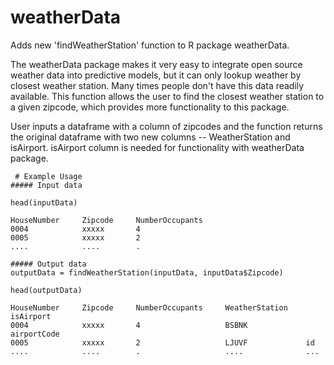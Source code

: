 # weatherData
Adds new 'findWeatherStation' function to R package weatherData. 

The weatherData package makes it very easy to integrate open source weather data into
predictive models, but it can only lookup weather by closest weather station. Many
times people don't have this data readily available. This function allows the user
to find the closest weather station to a given zipcode, which provides more functionality
to this package.

User inputs a dataframe with a column of zipcodes and the function returns 
the original dataframe with two new columns -- WeatherStation and 
isAirport. isAirport column is needed for functionality with weatherData package.

<pre><code> # Example Usage
##### Input data

head(inputData)

HouseNumber     Zipcode     NumberOccupants
0004            xxxxx       4
0005            xxxxx       2
....            ....        .

##### Output data
outputData = findWeatherStation(inputData, inputData$Zipcode)

head(outputData)

HouseNumber     Zipcode     NumberOccupants     WeatherStation    isAirport 
0004            xxxxx       4                   BSBNK             airportCode           
0005            xxxxx       2                   LJUVF             id
....            ....        .                   ....              ...

</code></pre>
